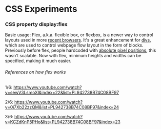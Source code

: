 # CSS Experiments

### CSS property display:flex

Basic usage: Flex, a.k.a. flexible box, or flexbox, is a newer way to control layouts used in more [recent browsers](http://caniuse.com/#feat=flexbox). It's a great enhancement for [divs](https://www.sitepoint.com/community/t/div-background-color/6709), which are used to control webpage flow layout in the form of blocks. Previously before flex, people hardcoded with [absolute pixel positions](http://stackoverflow.com/questions/5161046/html-div-positions-and-display), this wasn't scalable.  Now with flex, minimum heights and widths can be specified, making it much easier. 

###### References on how flex works

1/6: https://www.youtube.com/watch?v=sewV3LsmoXI&index=22&list=PL942738B74C08BF97

2/6: https://www.youtube.com/watch?v=0i7Xb22zzQM&list=PL942738B74C08BF97&index=24

3/6: https://www.youtube.com/watch?v=KCZdKnP5PHo&list=PL942738B74C08BF97&index=23
